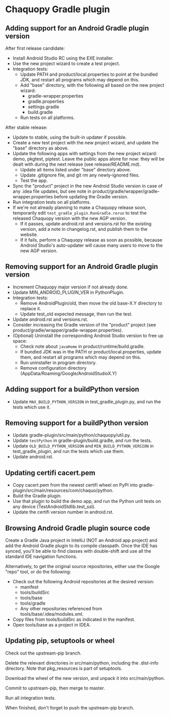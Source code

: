 # Chaquopy Gradle plugin

## Adding support for an Android Gradle plugin version

After first release candidate:

* Install Android Studio RC using the EXE installer.
* Use the new project wizard to create a test project.
* Integration tests:
  * Update PATH and product/local.properties to point at the bundled JDK, and restart all programs which may depend on this.
  * Add "base" directory, with the following all based on the new project wizard:
      * gradle-wrapper.properties
      * gradle.properties
      * settings.gradle
      * build.gradle
  * Run tests on all platforms.

After stable release:

* Update to stable, using the built-in updater if possible.
* Create a new test project with the new project wizard, and update the "base" directory as above.
* Update the following apps with settings from the new project wizard: demo, pkgtest, piptest. Leave the public apps alone for now: they will be dealt with during the next release (see release/README.md).
  * Update all items listed under "base" directory above.
  * Update .gitignore file, and git rm any newly-ignored files.
  * Test the app.
* Sync the "product" project in the new Android Studio version in case of any .idea file updates, but see note in product/gradle/wrapper/gradle-wrapper.properties before updating the Gradle version.
* Run integration tests on all platforms.
* If we're not already planning to make a Chaquopy release soon, temporarily edit
  `test_gradle_plugin.RunGradle.rerun` to test the released Chaquopy version with the new
  AGP version.
  * If it passes, update android.rst and versions.rst for the existing version, add a note
    in changelog.rst, and publish them to the website.
  * If it fails, perform a Chaquopy release as soon as possible, because Android Studio's
    auto-updater will cause many users to move to the new AGP version.


## Removing support for an Android Gradle plugin version

* Increment Chaquopy major version if not already done.
* Update MIN_ANDROID_PLUGIN_VER in PythonPlugin.
* Integration tests:
  * Remove AndroidPlugin/old, then move the old base-X.Y directory to replace it.
  * Update test_old expected message, then run the test.
* Update android.rst and versions.rst.
* Consider increasing the Gradle version of the "product" project (see product/gradle/wrapper/gradle-wrapper.properties).
* (Optional) Uninstall the corresponding Android Studio version to free up space:
  * Check note about `javaHome` in product/runtime/build.gradle.
  * If bundled JDK was in the PATH or product/local.properties, update them, and restart all programs which may depend on this.
  * Run uninstaller in program directory.
  * Remove configuration directory (AppData/Roaming/Google/AndroidStudioX.Y)


## Adding support for a buildPython version

* Update `MAX_BUILD_PYTHON_VERSION` in test_gradle_plugin.py, and run the tests which use
  it.


## Removing support for a buildPython version

* Update gradle-plugin/src/main/python/chaquopy/util.py.
* Update `testPython` in gradle-plugin/build.gradle, and run the tests.
* Update `OLD_BUILD_PYTHON_VERSION` and `MIN_BUILD_PYTHON_VERSION` in test_gradle_plugin,
  and run the tests which use them.
* Update android.rst.


## Updating certifi cacert.pem

* Copy cacert.pem from the newest certifi wheel on PyPI into
  gradle-plugin/src/main/resources/com/chaquo/python.
* Build the Gradle plugin.
* Use that plugin to build the demo app, and run the Python unit tests on any device
  (TestAndroidStdlib.test_ssl).
* Update the certifi version number in android.rst.


## Browsing Android Gradle plugin source code

Create a Gradle Java project in IntelliJ (NOT an Android app project) and add the Android
Gradle plugin to its compile classpath. Once the IDE has synced, you'll be able to find classes
with double-shift and use all the standard IDE navigation functions.

Alternatively, to get the original source repositories, either use the Google "repo" tool, or
do the following:

* Check out the following Android repositories at the desired version:
   * manifest
   * tools/buildSrc
   * tools/base
   * tools/gradle
   * Any other repositories referenced from tools/base/.idea/modules.xml.
* Copy files from tools/buildSrc as indicated in the manifest.
* Open tools/base as a project in IDEA.


## Updating pip, setuptools or wheel

Check out the upstream-pip branch.

Delete the relevant directories in src/main/python, including the .dist-info directory. Note
that pkg_resources is part of setuptools.

Download the wheel of the new version, and unpack it into src/main/python.

Commit to upstream-pip, then merge to master.

Run all integration tests.

When finished, don't forget to push the upstream-pip branch.
